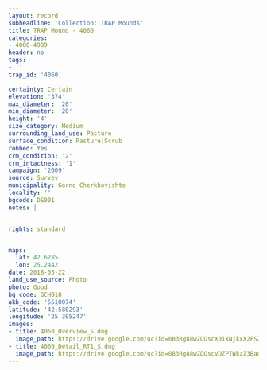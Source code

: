 ```yaml
---
layout: record
subheadline: 'Collection: TRAP Mounds'
title: TRAP Mound - 4060
categories:
- 4000-4999
header: no
tags:
- ''
trap_id: '4060'

certainty: Certain
elevation: '374'
max_diameter: '20'
min_diameter: '20'
height: '4'
size_category: Medium
surrounding_land_use: Pasture
surface_condition: Pasture|Scrub
robbed: Yes
crm_condition: '2'
crm_intactness: '1'
campaign: '2009'
source: Survey
municipality: Gorno Cherkhovishte
locality: ''
bgcode: DS001
notes: |


rights: standard


maps:
  lat: 42.6285
  lon: 25.2442
date: 2018-05-22
land_use_source: Photo
photo: Good
bg_code: GCH018
akb_code: '5510074'
latitude: '42.580293'
longitude: '25.305247'
images:
- title: 4060_Overview_S.dng
  image_path: https://drive.google.com/uc?id=0B3Rg88wZDQscX01kNjkxX2FSZTA
- title: 4060_Detail_RT1_S.dng
  image_path: https://drive.google.com/uc?id=0B3Rg88wZDQscVDZPTWkzZ3BadlE
---
```

